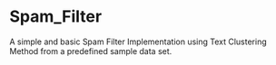 # Spam_Filter
A simple and basic Spam Filter Implementation using Text Clustering Method from a predefined sample data set. 
